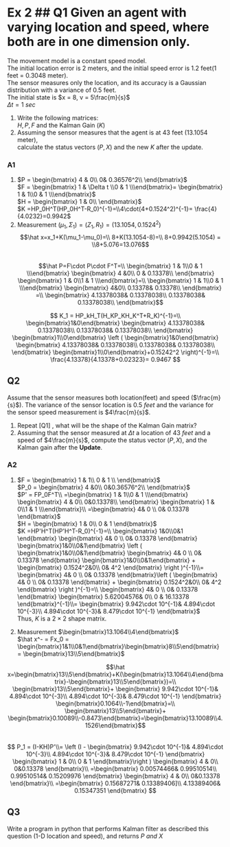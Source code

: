 
  
# Ex 2 ## Q1 Given an agent with varying location and speed, where both are in one dimension only.    
The movement model is a constant speed model.    
The initial location error is $2$ meters, and the initial speed error is $1.2$ feet($1$ feet = $0.3048$ meter).    
The sensor measures only the location, and its accuracy is a Gaussian distribution with a variance of $0.5$ feet.    
The initial state is $x = 8, v = 5\frac{m}{s}$  
$\Delta t = 1~ sec$  
    
1. Write the following matrices:    
    $H,P,F$ and the Kalman Gain ($K$)    
1. Assuming the sensor measures that the agent is at $43$ feet ($13.1054$ meter),     
    calculate the status vectors ($P,X$) and the new $K$ after the update.    
        
### A1 
1. $P = \begin{bmatrix}    
4 & 0\\  
0& 0.36576^2\\  
\end{bmatrix}$  
$F = \begin{bmatrix}  1 & \Delta t \\0 & 1 \\\end{bmatrix}=  
\begin{bmatrix}  1 & 1\\0 & 1 \\\end{bmatrix}$  
$H = \begin{bmatrix}    
1 & 0\\  
\end{bmatrix}$  
$K =HP_0H^T(HP_0H^T-R_0)^{-1}=\\4\cdot(4+0.1524^2)^{-1}=  
\frac{4}{4.0232}=0.9942$  
1. Measurement $(\mu_1,\Sigma_1)=(Z_1,R_1) = (13.1054,0.1524^2)$   
$$\hat x=x_1+K(\mu_1-\mu_0)=\\  
8+K(13.1054-8)=\\  
8+0.9942(5.1054) = \\8+5.076=13.076$$  
$$\hat P=F\cdot P\cdot F^T=\\  
\begin{bmatrix}  1 & 1\\0 & 1 \\\end{bmatrix}  
\begin{bmatrix}    
4 &0\\  
0 & 0.13378\\  
\end{bmatrix}  
\begin{bmatrix} 1 & 0\\1  & 1 \\\end{bmatrix}=\\  
\begin{bmatrix}  1 & 1\\0 & 1 \\\end{bmatrix}  
\begin{bmatrix}    
4&0\\  
0.13378&  0.13378\\  
\end{bmatrix}  
=\\  
\begin{bmatrix}    
4.13378038& 0.13378038\\  
0.13378038&  0.13378038\\  
\end{bmatrix}$$  
  
$$  
K_1 = HP_kH_T(H_KP_KH_K^T+R_K)^{-1}=\\  
\begin{bmatrix}1&0\end{bmatrix}  
\begin{bmatrix}    
4.13378038& 0.13378038\\  
0.13378038&  0.13378038\\  
\end{bmatrix}  
\begin{bmatrix}1\\0\end{bmatrix}  
\left ( \begin{bmatrix}1&0\end{bmatrix}  
\begin{bmatrix}    
4.13378038& 0.13378038\\  
0.13378038&  0.13378038\\  
\end{bmatrix}  
\begin{bmatrix}1\\0\end{bmatrix}+0.15242^2 \right)^{-1}=\\  
\frac{4.13378}{4.13378+0.02323}=  
0.9467
$$  
  
## Q2  
Assume that the sensor measures both location(feet) and speed ($\frac{m}{s}$). The variance of the sensor location is $0.5 ~ feet$ and the variance for the sensor speed measurement is $4\frac{m}{s}$.  
1. Repeat [Q1] , what will be the shape of the Kalman Gain matrix?  
2. Assuming that the sensor measured at $\Delta t$ a location of $43 ~feet$ and a speed of $4\frac{m}{s}$, compute the status vector ($P,X$), and the Kalman gain after the **Update**.  
  
### A2  
1. $F =   
\begin{bmatrix}    
1 & 1\\  
0 & 1 \\  
\end{bmatrix}$  
$P_0 = \begin{bmatrix}    
4 &0\\  
0&0.36576^2\\  
\end{bmatrix}$  
$P' = FP_0F^T\\  
=\begin{bmatrix}  1 & 1\\0 & 1 \\\end{bmatrix}  
\begin{bmatrix}    
4 & 0\\  
0&0.13378\\  
\end{bmatrix}  
\begin{bmatrix}  1 & 0\\1 & 1 \\\end{bmatrix}\\  
=\begin{bmatrix}  
4& 0 \\  
0& 0.13378  
\end{bmatrix}$  
$H = \begin{bmatrix}    
1 & 0\\  
0 & 1  
\end{bmatrix}$  
$K =HP'H^T(HP'H^T-R_0)^{-1}=\\  
\begin{bmatrix}  
1&0\\0&1  
\end{bmatrix}  
\begin{bmatrix}  
4& 0 \\  
0& 0.13378  
\end{bmatrix}  
\begin{bmatrix}1&0\\0&1\end{bmatrix}  
\left (  
\begin{bmatrix}1&0\\0&1\end{bmatrix}  
\begin{bmatrix}  
4& 0 \\  
0& 0.13378  
\end{bmatrix}  
\begin{bmatrix}1&0\\0&1\end{bmatrix} +  
\begin{bmatrix}  
0.1524^2&0\\  
0& 4^2  
\end{bmatrix}  
\right )^{-1}\\=  
\begin{bmatrix}  
4& 0 \\  
0& 0.13378  
\end{bmatrix}\left (  
\begin{bmatrix}  
4& 0 \\  
0& 0.13378  
\end{bmatrix} +   
\begin{bmatrix}  
0.1524^2&0\\  
0& 4^2  
\end{bmatrix}  
\right )^{-1}=\\  
\begin{bmatrix}  
4& 0 \\  
0& 0.13378  
\end{bmatrix}  
\begin{bmatrix}    
5.62004576&  0\\  
0  & 16.13378  
\end{bmatrix}^{-1}\\=  
\begin{bmatrix}  
9.942\cdot 10^{-1}& 4.894\cdot 10^{-3}\\  
4.894\cdot 10^{-3}& 8.479\cdot 10^{-1}  
\end{bmatrix}$  
Thus, $K$ is a $2\times 2$ shape matrix.  
  
2. Measurement $\begin{bmatrix}13.1064\\4\end{bmatrix}$   
$\hat x^- = Fx_0 = \begin{bmatrix}1&1\\0&1\end{bmatrix}\begin{bmatrix}8\\5\end{bmatrix} = \begin{bmatrix}13\\5\end{bmatrix}$  
  
$$\hat x=\begin{bmatrix}13\\5\end{bmatrix}+K(\begin{bmatrix}13.1064\\4\end{bmatrix}-\begin{bmatrix}13\\5\end{bmatrix})=\\  
\begin{bmatrix}13\\5\end{bmatrix}+  
\begin{bmatrix}  
9.942\cdot 10^{-1}& 4.894\cdot 10^{-3}\\  
4.894\cdot 10^{-3}& 8.479\cdot 10^{-1}  
\end{bmatrix}  
\begin{bmatrix}0.1064\\-1\end{bmatrix}=\\  
\begin{bmatrix}13\\5\end{bmatrix}+  
\begin{bmatrix}0.10089\\-0.8473\end{bmatrix}=\begin{bmatrix}13.10089\\4.1526\end{bmatrix}$$  
$$  
P_1 = (I-KH)P'\\=  
\left (I - \begin{bmatrix}  
9.942\cdot 10^{-1}& 4.894\cdot 10^{-3}\\  
4.894\cdot 10^{-3}& 8.479\cdot 10^{-1}  
\end{bmatrix}  
\begin{bmatrix}    
1 & 0\\  
0 & 1  
\end{bmatrix}\right )  
\begin{bmatrix}    
4 & 0\\  
0&0.13378  
\end{bmatrix}\\  
=\begin{bmatrix}    
0.00574466& 0.99510514\\  
0.99510514& 0.15209976  
\end{bmatrix}  
\begin{bmatrix}    
4 & 0\\  
0&0.13378  
\end{bmatrix}\\  
=\begin{bmatrix}    
0.15687271& 0.13389406]\\  
4.13389406& 0.15347351  
\end{bmatrix}  
$$  
  
## Q3  
  Write a program in python that performs Kalman filter as described this question (1-D location and speed), and returns $P~and~X$

